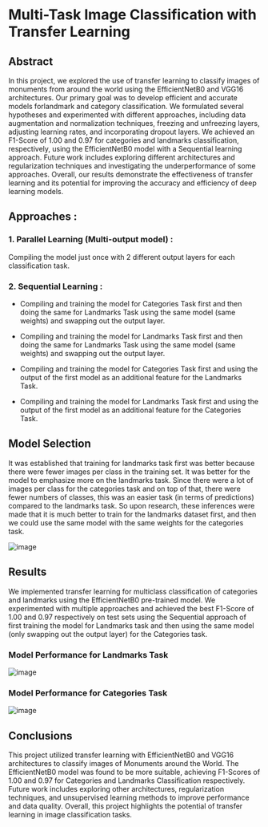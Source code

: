 # Multi-Task Image Classification with Transfer Learning

## Abstract

In this project, we explored the use of transfer learning to classify images of monuments from around the world using the EfficientNetB0 and VGG16 architectures. Our primary goal was to develop efficient and accurate models forlandmark and category classification. We formulated several hypotheses and experimented with different approaches, including data augmentation and normalization techniques, freezing and unfreezing layers, adjusting learning rates, and incorporating dropout layers. We achieved an F1-Score of 1.00 and 0.97 for categories and landmarks classification, respectively, using the EfficientNetB0 model with a Sequential learning approach. Future work includes exploring different architectures and regularization techniques and investigating the underperformance of some approaches. Overall, our results demonstrate the effectiveness of transfer learning and its potential for improving the accuracy and efficiency of deep learning models.

## Approaches :

### 1. Parallel Learning (Multi-output model) :
Compiling the model just once with 2 different output layers for each classification task.

### 2. Sequential Learning :
- Compiling and training the model for Categories Task first and then doing the same for Landmarks Task using the same model (same weights) and swapping out the output layer.

- Compiling and training the model for Landmarks Task first and then doing the same for Landmarks Task using the same model (same weights) and swapping out the output layer.

- Compiling and training the model for Categories Task first and using the output of the first model as an additional feature for the Landmarks Task.

- Compiling and training the model for Landmarks Task first and using the output of the first model as an additional feature for the Categories Task.

## Model Selection

It was established that training for landmarks task first was better because there were fewer images per class in the training set. It was better for the model to emphasize more on the landmarks task. Since there were a lot of images per class for the categories task and on top of that, there were fewer numbers of classes, this was an easier task (in terms of predictions) compared to the landmarks task. So upon research, these inferences were made that it is much better to train for the landmarks dataset first, and then we could use the same model with the same weights for the categories task.

![image](https://github.com/user-attachments/assets/6208b838-6817-44e3-b3a9-50bcb109bcf4)


## Results

We implemented transfer learning for multiclass classification of categories and landmarks using the EfficientNetB0 pre-trained model. We experimented with multiple approaches and achieved the best F1-Score of 1.00 and 0.97 respectively on test sets using the Sequential approach of first training the model for Landmarks task and then using the same model (only swapping out the output layer) for the Categories task.

### Model Performance for Landmarks Task
![image](https://github.com/user-attachments/assets/04ab8dd7-7a46-4274-aa3c-d5a7f3d0c4e1)


### Model Performance for Categories Task
![image](https://github.com/user-attachments/assets/54357674-c5f8-43b6-a493-7081b1f6e530)

## Conclusions

This project utilized transfer learning with EfficientNetB0 and VGG16 architectures to classify images of Monuments around the World. The EfficientNetB0 model was found to be more suitable, achieving F1-Scores of 1.00 and 0.97 for Categories and Landmarks Classification respectively. Future work includes exploring other architectures, regularization techniques, and unsupervised learning methods to improve performance and data quality. Overall, this project highlights the potential of transfer learning in image classification tasks.

